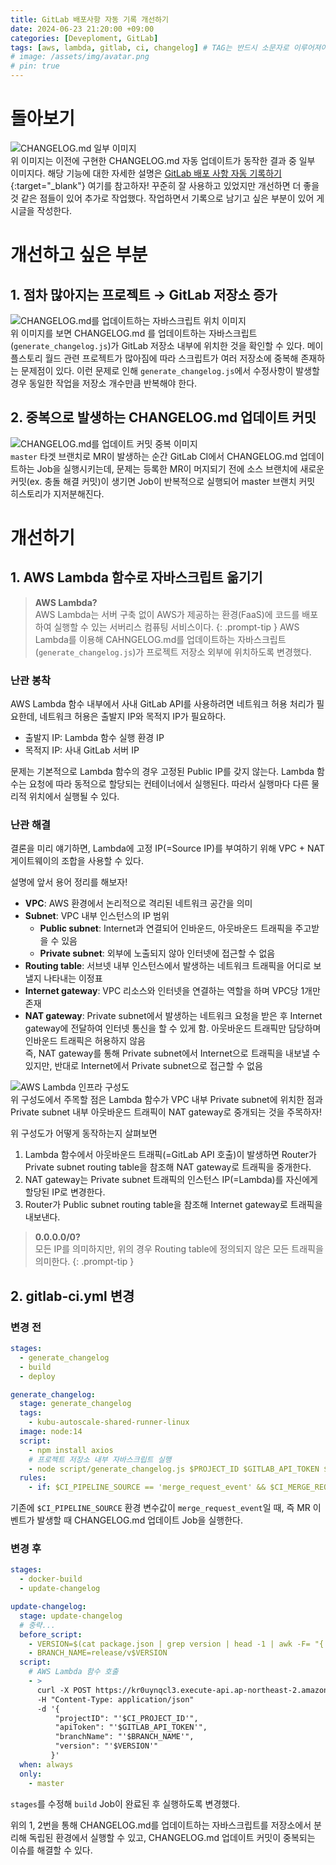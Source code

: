 ```yaml
---
title: GitLab 배포사항 자동 기록 개선하기
date: 2024-06-23 21:20:00 +09:00
categories: [Deveploment, GitLab]
tags: [aws, lambda, gitlab, ci, changelog] # TAG는 반드시 소문자로 이루어져야함!
# image: /assets/img/avatar.png
# pin: true
---
```


# 돌아보기
<img src="/assets/img/capture/gitlab-changelog-13.png" alt="CHANGELOG.md 일부 이미지" /> <br />
위 이미지는 이전에 구현한 CHANGELOG.md 자동 업데이트가 동작한 결과 중 일부 이미지다. 해당 기능에 대한 자세한 설명은 [GitLab 배포 사항 자동 기록하기](https://wslee94.github.io/posts/GitLabChangeLog/){:target="_blank"} 여기를 참고하자! 꾸준히 잘 사용하고 있었지만 개선하면 더 좋을 것 같은 점들이 있어 추가로 작업했다. 작업하면서 기록으로 남기고 싶은 부분이 있어 게시글을 작성한다.

# 개선하고 싶은 부분

## 1. 점차 많아지는 프로젝트 → GitLab 저장소 증가
<img src="/assets/img/capture/gitlab-changelog-14.png" alt="CHANGELOG.md를 업데이트하는 자바스크립트 위치 이미지" /> <br />
위 이미지를 보면 CHANGELOG.md 를 업데이트하는 자바스크립트(`generate_changelog.js`)가 GitLab 저장소 내부에 위치한 것을 확인할 수 있다. 메이플스토리 월드 관련 프로젝트가 많아짐에 따라 스크립트가 여러 저장소에 중복해 존재하는 문제점이 있다. 이런 문제로 인해 `generate_changelog.js`에서 수정사항이 발생할 경우 동일한 작업을 저장소 개수만큼 반복해야 한다.

## 2. 중복으로 발생하는 CHANGELOG.md 업데이트 커밋
<img src="/assets/img/capture/gitlab-changelog-15.png" alt="CHANGELOG.md를 업데이트 커밋 중복 이미지" /> <br />
`master` 타겟 브랜치로 MR이 발생하는 순간 GitLab CI에서 CHANGELOG.md 업데이트하는 Job을 실행시키는데, 문제는 등록한 MR이 머지되기 전에 소스 브랜치에 새로운 커밋(ex. 충돌 해결 커밋)이 생기면 Job이 반복적으로 실행되어 master 브랜치 커밋 히스토리가 지저분해진다.

# 개선하기

## 1. AWS Lambda 함수로 자바스크립트 옮기기
> **AWS Lambda?** <br />
> AWS Lambda는 서버 구축 없이 AWS가 제공하는 환경(FaaS)에 코드를 배포하여 실행할 수 있는 서버리스 컴퓨팅 서비스이다.
{: .prompt-tip }
AWS Lambda를 이용해 CAHNGELOG.md를 업데이트하는 자바스크립트(`generate_changelog.js`)가 프로젝트 저장소 외부에 위치하도록 변경했다.

### 난관 봉착
AWS Lambda 함수 내부에서 사내 GitLab API를 사용하려면 네트워크 허용 처리가 필요한데, 네트워크 허용은 출발지 IP와 목적지 IP가 필요하다.

- 출발지 IP: Lambda 함수 실행 환경 IP
- 목적지 IP: 사내 GitLab 서버 IP

문제는 기본적으로 Lambda 함수의 경우 고정된 Public IP를 갖지 않는다. Lambda 함수는 요청에 따라 동적으로 할당되는 컨테이너에서 실행된다. 따라서 실행마다 다른 물리적 위치에서 실행될 수 있다.

### 난관 해결
결론을 미리 얘기하면, Lambda에 고정 IP(=Source IP)를 부여하기 위해 VPC + NAT 게이트웨이의 조합을 사용할 수 있다.

설명에 앞서 용어 정리를 해보자!
- **VPC**: AWS 환경에서 논리적으로 격리된 네트워크 공간을 의미
- **Subnet**: VPC 내부 인스턴스의 IP 범위
  - **Public subnet**: Internet과 연결되어 인바운드, 아웃바운드 트래픽을 주고받을 수 있음
  - **Private subnet**: 외부에 노출되지 않아 인터넷에 접근할 수 없음
- **Routing table**: 서브넷 내부 인스턴스에서 발생하는 네트워크 트래픽을 어디로 보낼지 나타내는 이정표
- **Internet gateway**: VPC 리소스와 인터넷을 연결하는 역할을 하며 VPC당 1개만 존재
- **NAT gateway**: Private subnet에서 발생하는 네트워크 요청을 받은 후 Internet gateway에 전달하여 인터넷 통신을 할 수 있게 함. 아웃바운드 트래픽만 담당하며 인바운드 트래픽은 허용하지 않음<br />
즉, NAT gateway를 통해 Private subnet에서 Internet으로 트래픽을 내보낼 수 있지만, 반대로 Internet에서 Private subnet으로 접근할 수 없음 

<img src="/assets/img/capture/gitlab-changelog-16.png" alt="AWS Lambda 인프라 구성도" /> <br />
위 구성도에서 주목할 점은 Lambda 함수가 VPC 내부 Private subnet에 위치한 점과 Private subnet 내부 아웃바운드 트래픽이 NAT gateway로 중개되는 것을 주목하자!

위 구성도가 어떻게 동작하는지 살펴보면

1. Lambda 함수에서 아웃바운드 트래픽(=GitLab API 호출)이 발생하면 Router가 Private subnet routing table을 참조해 NAT gateway로 트래픽을 중개한다.
2. NAT gateway는 Private subnet 트래픽의 인스턴스 IP(=Lambda)를 자신에게 할당된 IP로 변경한다.
3. Router가 Public subnet routing table을 참조해 Internet gateway로 트래픽을 내보낸다.

> **0.0.0.0/0?** <br />
> 모든 IP를 의미하지만, 위의 경우 Routing table에 정의되지 않은 모든 트래픽을 의미한다.
{: .prompt-tip }

## 2. gitlab-ci.yml 변경

### 변경 전
```yml
stages:
  - generate_changelog
  - build
  - deploy

generate_changelog:
  stage: generate_changelog
  tags:
    - kubu-autoscale-shared-runner-linux
  image: node:14
  script:
    - npm install axios
    # 프로젝트 저장소 내부 자바스크립트 실행
    - node script/generate_changelog.js $PROJECT_ID $GITLAB_API_TOKEN $CI_MERGE_REQUEST_SOURCE_BRANCH_NAME
  rules:
    - if: $CI_PIPELINE_SOURCE == 'merge_request_event' && $CI_MERGE_REQUEST_SOURCE_BRANCH_NAME =~ /^release.*$/  && $CI_MERGE_REQUEST_TARGET_BRANCH_NAME == 'master'
```

 기존에 `$CI_PIPELINE_SOURCE` 환경 변수값이 `merge_request_event`일 때, 즉 MR 이벤트가 발생할 때 CHANGELOG.md 업데이트 Job을 실행한다.

### 변경 후
```yml
stages:
  - docker-build
  - update-changelog

update-changelog:
  stage: update-changelog
  # 중략...
  before_script:
    - VERSION=$(cat package.json | grep version | head -1 | awk -F= "{ print $2 }" | sed 's/[version:,\",]//g' | tr -d '[[:space:]]')
    - BRANCH_NAME=release/v$VERSION
  script:
    # AWS Lambda 함수 호출
    - >
      curl -X POST https://kr0uynqcl3.execute-api.ap-northeast-2.amazonaws.com/changelog
      -H "Content-Type: application/json"
      -d '{
          "projectID": "'$CI_PROJECT_ID'",
          "apiToken": "'$GITLAB_API_TOKEN'",
          "branchName": "'$BRANCH_NAME'",
          "version": "'$VERSION'"
         }'
  when: always
  only:
    - master
```
`stages`를 수정해 `build` Job이 완료된 후 실행하도록 변경했다.


위의 1, 2번을 통해 CHANGELOG.md를 업데이트하는 자바스크립트를 저장소에서 분리해 독립된 환경에서 실행할 수 있고, CHANGELOG.md 업데이트 커밋이 중복되는 이슈를 해결할 수 있다.

